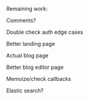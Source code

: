 Remaining work:

Comments?

Double check auth edge cases

Better landing page

Actual blog page

Better blog editor page

Memoize/check callbacks

Elastic search?
